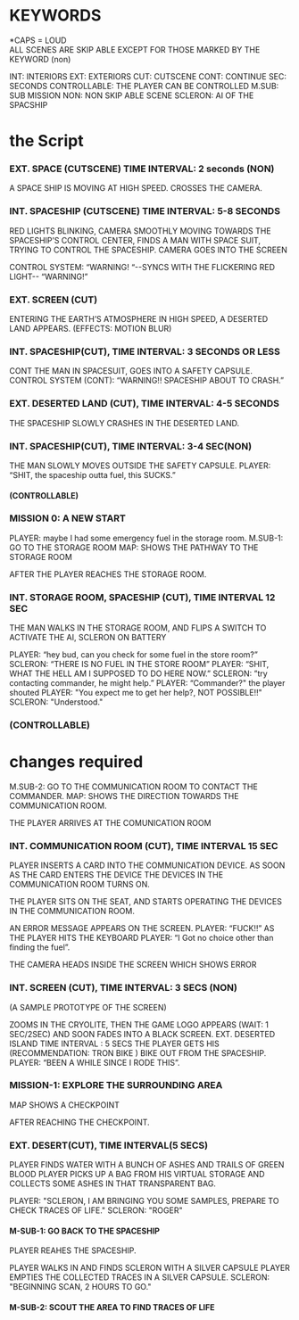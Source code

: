 # KEYWORDS
*CAPS = LOUD	
ALL SCENES ARE SKIP ABLE EXCEPT FOR THOSE MARKED BY THE KEYWORD (non)

INT: INTERIORS
EXT: EXTERIORS
CUT: CUTSCENE
CONT: CONTINUE
SEC: SECONDS
CONTROLLABLE: THE PLAYER CAN BE CONTROLLED
M.SUB: SUB MISSION
NON: NON SKIP ABLE SCENE
SCLERON: AI OF THE SPACSHIP

# the Script
### EXT.  SPACE (CUTSCENE) TIME INTERVAL: 2 seconds (NON)
 A SPACE SHIP IS MOVING AT HIGH SPEED. CROSSES THE CAMERA.

### INT. SPACESHIP (CUTSCENE) TIME INTERVAL: 5-8 SECONDS
RED LIGHTS BLINKING, CAMERA SMOOTHLY MOVING TOWARDS THE SPACESHIP’S CONTROL CENTER, FINDS A MAN WITH SPACE SUIT, TRYING TO CONTROL THE SPACESHIP. CAMERA GOES INTO THE SCREEN 

CONTROL SYSTEM: “WARNING! “--SYNCS WITH THE FLICKERING RED LIGHT-- “WARNING!”

### EXT. SCREEN (CUT) 
ENTERING THE EARTH’S ATMOSPHERE IN HIGH SPEED,							 A DESERTED LAND APPEARS.
(EFFECTS: MOTION BLUR)

### INT. SPACESHIP(CUT), TIME INTERVAL: 3 SECONDS OR LESS 
CONT THE MAN IN SPACESUIT, GOES INTO A SAFETY CAPSULE.
CONTROL SYSTEM (CONT): “WARNING!! SPACESHIP ABOUT TO CRASH.”

### EXT. DESERTED LAND (CUT), TIME INTERVAL: 4-5 SECONDS
THE SPACESHIP SLOWLY CRASHES IN THE DESERTED LAND. 


### INT. SPACESHIP(CUT), TIME INTERVAL: 3-4 SEC(NON)
 THE MAN SLOWLY MOVES OUTSIDE THE SAFETY CAPSULE. 
 PLAYER: “SHIT, the spaceship outta fuel, this SUCKS.”

#### (CONTROLLABLE)

### MISSION 0: A NEW START 

 PLAYER: maybe I had some emergency fuel in the storage room.
 M.SUB-1: GO TO THE STORAGE ROOM
 MAP: SHOWS THE PATHWAY TO THE STORAGE ROOM

AFTER THE PLAYER REACHES THE STORAGE ROOM.

### INT. STORAGE ROOM, SPACESHIP (CUT), TIME INTERVAL 12 SEC
THE MAN WALKS IN THE STORAGE ROOM, AND FLIPS A SWITCH TO  ACTIVATE THE AI, 
SCLERON ON BATTERY 

PLAYER: “hey bud, can you check for some fuel in the store room?”
SCLERON: “THERE IS NO FUEL IN THE STORE ROOM”
PLAYER: “SHIT, WHAT THE HELL AM I SUPPOSED TO DO HERE NOW.”
SCLERON: ”try contacting commander, he might help.”
PLAYER: “Commander?" 
 the player shouted
PLAYER: "You expect me to get her help?, NOT POSSIBLE!!"
SCLERON: "Understood."


### (CONTROLLABLE)

# changes required

M.SUB-2: GO TO THE COMMUNICATION ROOM TO CONTACT THE COMMANDER.
MAP: SHOWS THE DIRECTION TOWARDS THE COMMUNICATION ROOM.


 THE PLAYER ARRIVES AT THE COMUNICATION ROOM

### INT. COMMUNICATION ROOM (CUT), TIME INTERVAL 15 SEC
PLAYER INSERTS A CARD INTO THE COMMUNICATION DEVICE. AS SOON AS THE CARD ENTERS THE DEVICE THE DEVICES IN THE COMMUNICATION ROOM TURNS ON.

THE PLAYER SITS ON THE SEAT, AND STARTS OPERATING THE DEVICES IN THE COMMUNICATION ROOM. 

AN ERROR MESSAGE APPEARS ON THE SCREEN. 
PLAYER: “FUCK!!”  AS THE PLAYER HITS THE KEYBOARD 
PLAYER: “I Got no choice other than finding the fuel”.

THE CAMERA HEADS INSIDE THE SCREEN WHICH SHOWS ERROR










### INT. SCREEN (CUT), TIME INTERVAL: 3 SECS (NON)

 
(A SAMPLE PROTOTYPE OF THE SCREEN)

ZOOMS IN THE CRYOLITE, THEN THE GAME LOGO APPEARS (WAIT: 1 SEC/2SEC) AND SOON FADES INTO A BLACK SCREEN.
EXT. DESERTED ISLAND TIME INTERVAL : 5 SECS
THE PLAYER GETS HIS (RECOMMENDATION: TRON BIKE ) BIKE OUT FROM THE SPACESHIP.
PLAYER: “BEEN A WHILE SINCE I RODE THIS”.
	
			
### MISSION-1: EXPLORE THE SURROUNDING AREA

MAP SHOWS A CHECKPOINT

AFTER REACHING THE CHECKPOINT.

### EXT. DESERT(CUT), TIME INTERVAL(5 SECS)
PLAYER FINDS WATER WITH A BUNCH OF ASHES AND TRAILS OF GREEN BLOOD
PLAYER PICKS UP A BAG FROM HIS VIRTUAL STORAGE AND COLLECTS SOME ASHES IN THAT TRANSPARENT BAG.

PLAYER: "SCLERON, I AM BRINGING YOU SOME SAMPLES, PREPARE TO CHECK TRACES OF LIFE."
SCLERON: "ROGER"

#### M-SUB-1: GO BACK TO THE SPACESHIP 

PLAYER REAHES THE SPACESHIP.

PLAYER WALKS IN AND FINDS SCLERON WITH A SILVER CAPSULE
PLAYER EMPTIES THE COLLECTED TRACES IN A SILVER CAPSULE.
SCLERON: "BEGINNING SCAN, 2 HOURS TO GO."

#### M-SUB-2: SCOUT THE AREA TO FIND TRACES OF LIFE








 

								                            	    




